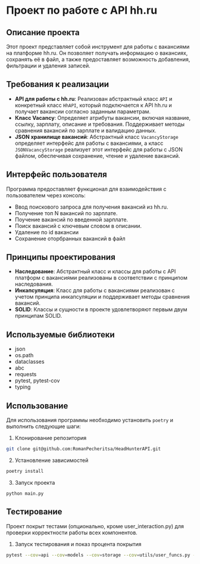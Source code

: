 # Проект по работе с API hh.ru
## Описание проекта

Этот проект представляет собой инструмент для работы с вакансиями на платформе hh.ru. Он позволяет получать информацию о вакансиях, сохранять её в файл, а также предоставляет возможность добавления, фильтрации и удаления записей.

## Требования к реализации

- **API для работы с hh.ru**: Реализован абстрактный класс `API` и конкретный класс `HhAPI`, который подключается к API hh.ru и получает вакансии согласно заданным параметрам.
- **Класс Vacancy**: Определяет атрибуты вакансии, включая название, ссылку, зарплату, описание и требования. Поддерживает методы сравнения вакансий по зарплате и валидацию данных.
- **JSON хранилище вакансий**: Абстрактный класс `VacancyStorage` определяет интерфейс для работы с вакансиями, а класс `JSONVacancyStorage` реализует этот интерфейс для работы с JSON файлом, обеспечивая сохранение, чтение и удаление вакансий.

## Интерфейс пользователя

Программа предоставляет функционал для взаимодействия с пользователем через консоль:

- Ввод поискового запроса для получения вакансий из hh.ru.
- Получение топ N вакансий по зарплате.
- Поучение вакансий по введенной зарплате.
- Поиск вакансий с ключевым словом в описании.
- Удаление по id вакансии
- Сохранение оторбранных вакансий в файл

## Принципы проектирования

- **Наследование**: Абстрактный класс и классы для работы с API платформ с вакансиями реализованы в соответствии с принципом наследования.
- **Инкапсуляция**: Класс для работы с вакансиями реализован с учетом принципа инкапсуляции и поддерживает методы сравнения вакансий.
- **SOLID**: Классы и сущности в проекте удовлетворяют первым двум принципам SOLID.

## Используемые библиотеки
* json
* os.path
* dataclasses
* abc
* requests
* pytest, pytest-cov
* typing

## Использование

Для использования программы необходимо установить `poetry` и выполнить следующие шаги:

1. Клонирование репозитория
```bash
git clone git@github.com:RomanPecheritsa/HeadHunterAPI.git
```
2. Установление зависимостей
```bash
poetry install
```
3. Запуск проекта
```text
python main.py
```

## Тестирование
Проект покрыт тестами (опционально, кроме user_interaction.py) для проверки корректности работы всех компонентов.
1. Запуск тестирования и показ процента покрытия 
```bash
pytest --cov=api --cov=models --cov=storage --cov=utils/user_funcs.py --cov-report=term-missing
```
